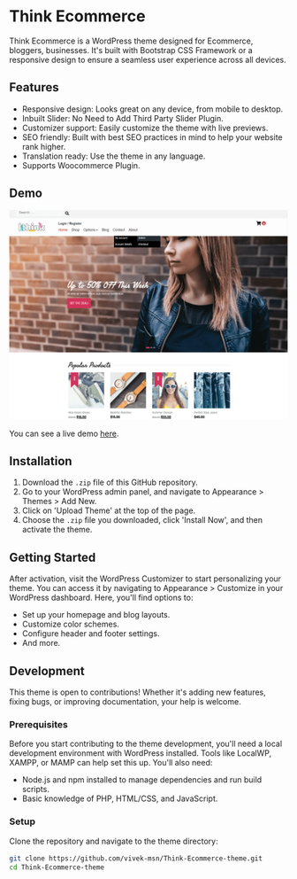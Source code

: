 # Think Ecommerce

Think Ecommerce is a WordPress theme designed for Ecommerce, bloggers, businesses. It's built with Bootstrap CSS Framework or a responsive design to ensure a seamless user experience across all devices.

## Features

- Responsive design: Looks great on any device, from mobile to desktop.
- Inbuilt Slider: No Need to Add Third Party Slider Plugin.
- Customizer support: Easily customize the theme with live previews.
- SEO friendly: Built with best SEO practices in mind to help your website rank higher.
- Translation ready: Use the theme in any language.
- Supports Woocommerce Plugin.

## Demo

![Think Ecommerce Wordpress Theme ](/screenshot.png)

You can see a live demo [here](https://thinkecommerce.ithinkservices.com/).

## Installation

1. Download the `.zip` file of this GitHub repository.
2. Go to your WordPress admin panel, and navigate to Appearance > Themes > Add New.
3. Click on 'Upload Theme' at the top of the page.
4. Choose the `.zip` file you downloaded, click 'Install Now', and then activate the theme.

## Getting Started

After activation, visit the WordPress Customizer to start personalizing your theme. You can access it by navigating to Appearance > Customize in your WordPress dashboard. Here, you'll find options to:

- Set up your homepage and blog layouts.
- Customize color schemes.
- Configure header and footer settings.
- And more.

## Development

This theme is open to contributions! Whether it's adding new features, fixing bugs, or improving documentation, your help is welcome.

### Prerequisites

Before you start contributing to the theme development, you'll need a local development environment with WordPress installed. Tools like LocalWP, XAMPP, or MAMP can help set this up. You'll also need:

- Node.js and npm installed to manage dependencies and run build scripts.
- Basic knowledge of PHP, HTML/CSS, and JavaScript.

### Setup

Clone the repository and navigate to the theme directory:

```bash
git clone https://github.com/vivek-msn/Think-Ecommerce-theme.git
cd Think-Ecommerce-theme

